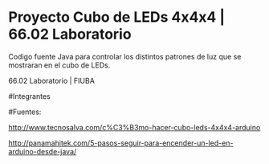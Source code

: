 # Proyecto Cubo de LEDs 4x4x4 | 66.02 Laboratorio

Codigo fuente Java para controlar los distintos patrones de luz que se mostraran en el cubo de LEDs.

66.02 Laboratorio | FIUBA

#Integrantes


#Fuentes:

http://www.tecnosalva.com/c%C3%B3mo-hacer-cubo-leds-4x4x4-arduino

http://panamahitek.com/5-pasos-seguir-para-encender-un-led-en-arduino-desde-java/

